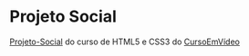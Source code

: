 # Projeto Social
 [Projeto-Social](https://luizfelipe0413.github.io/Projeto-Social/) do curso de HTML5 e CSS3 do [CursoEmVídeo](https://www.cursoemvideo.com/)
